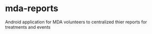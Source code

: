 # mda-reports
Android application for MDA volunteers to centralized thier reports for treatments and events

